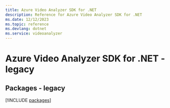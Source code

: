```yaml
---
title: Azure Video Analyzer SDK for .NET
description: Reference for Azure Video Analyzer SDK for .NET
ms.date: 12/12/2023
ms.topic: reference
ms.devlang: dotnet
ms.service: videoanalyzer
---
```

# Azure Video Analyzer SDK for .NET - legacy
## Packages - legacy
[!INCLUDE [packages](video-analyzer-index.md)]